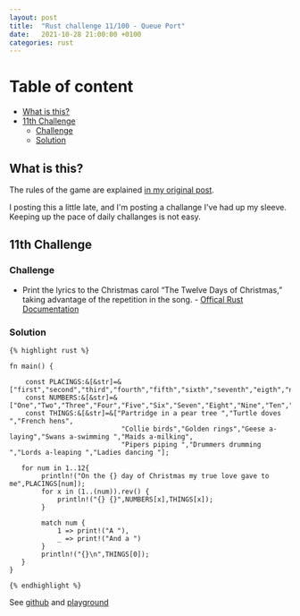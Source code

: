 ```yaml
---
layout: post
title:  "Rust challenge 11/100 - Queue Port"
date:   2021-10-28 21:00:00 +0100
categories: rust
---
```



#  Table of content
<!-- MarkdownTOC autolink="true" -->

- [What is this?](#what-is-this)
- [11th Challenge](#11th-challenge)
	- [Challenge](#challenge)
	- [Solution](#solution)

<!-- /MarkdownTOC -->

## What is this?

The rules of the game are explained [in my original post](https://maebli.github.io/rust/2021/10/18/100rust.html).

I posting this a little late, and I'm posting a challange I've had up my sleeve. Keeping up the pace of daily challanges is not easy. 

## 11th Challenge
### Challenge

*  Print the lyrics to the Christmas carol “The Twelve Days of Christmas,” taking advantage of the repetition in the song. - [Offical Rust Documentation](https://doc.rust-lang.org/book/ch03-05-control-flow.html#summary)


### Solution


	{% highlight rust %}

	fn main() {

	    const PLACINGS:&[&str]=&["first","second","third","fourth","fifth","sixth","seventh","eigth","nineth","tenth","eleventh","twelth"];
	    const NUMBERS:&[&str]=&["One","Two","Three","Four","Five","Six","Seven","Eight","Nine","Ten","Eleven","Twelve"];
	    const THINGS:&[&str]=&["Partridge in a pear tree ","Turtle doves ","French hens",
	                            "Collie birds","Golden rings","Geese a-laying","Swans a-swimming ","Maids a-milking",
	                            "Pipers piping ","Drummers drumming ","Lords a-leaping ","Ladies dancing "];

	   for num in 1..12{
	        println!("On the {} day of Christmas my true love gave to me",PLACINGS[num]);
	        for x in (1..(num)).rev() {
	            println!("{} {}",NUMBERS[x],THINGS[x]);
	        }

	        match num {
	            1 => print!("A "),
	            _ => print!("And a ")
	        }
	        println!("{}\n",THINGS[0]);
	   }
	}

	{% endhighlight %}


See [github](https://github.com/maebli/100rustsnippets/tree/master/xmas) and [playground](https://play.rust-lang.org/?version=stable&edition=2018&gist=997901895e560d3cf95d0dc5020b4d46)
